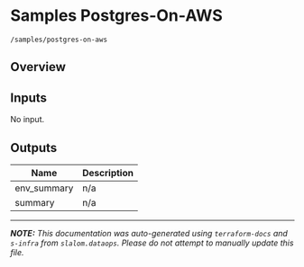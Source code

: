 
# Samples Postgres-On-AWS

`/samples/postgres-on-aws`

## Overview


## Inputs

No input.

## Outputs

| Name | Description |
|------|-------------|
| env\_summary | n/a |
| summary | n/a |

---------------------

_**NOTE:** This documentation was auto-generated using
`terraform-docs` and `s-infra` from `slalom.dataops`.
Please do not attempt to manually update this file._
